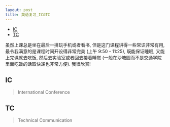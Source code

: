 ```yaml
---
layout: post
title: 英语复习_IC&TC
---
```


<!-- TOC -->

- [IC](#ic)
- [TC](#tc)

<!-- /TOC -->

虽然上课总是坐在最后一排玩手机或者看书, 但是这门课程讲得一些常识非常有用, 最令我满意的是课程时间开设得非常完美 (上午 9:50 - 11:25), 既能保证睡眠, 又能上完课就去吃饭, 然后去实验室或者回去接着睡觉 (一般在沙塘园而不是交通学院里面吃饭的话取快递也非常方便). 我很欣赏!

## IC

> International Conference



## TC

> Technical Communication



